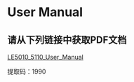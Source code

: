 # User Manual

请从下列链接中获取PDF文档
----------------
[LE5010_5110_User_Manual](https://pan.baidu.com/s/1S2TxU4eO2g1KTuMxQRSA7w) 

提取码：1990
